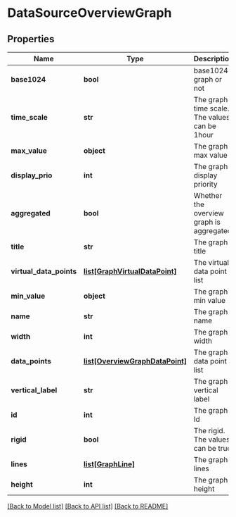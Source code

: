 # DataSourceOverviewGraph

## Properties
Name | Type | Description | Notes
------------ | ------------- | ------------- | -------------
**base1024** | **bool** | base1024 graph or not | [optional] 
**time_scale** | **str** | The graph time scale.  The values can be 1hour|2hour|5hour|day|yesterday|week|lastweek|month|3month|year | [optional] 
**max_value** | **object** | The graph max value | [optional] 
**display_prio** | **int** | The graph display priority | [optional] 
**aggregated** | **bool** | Whether the overview graph is aggregated | [optional] 
**title** | **str** | The graph title | [optional] 
**virtual_data_points** | [**list[GraphVirtualDataPoint]**](GraphVirtualDataPoint.md) | The virtual data point list | [optional] 
**min_value** | **object** | The graph min value | [optional] 
**name** | **str** | The graph name | [optional] 
**width** | **int** | The graph width | [optional] 
**data_points** | [**list[OverviewGraphDataPoint]**](OverviewGraphDataPoint.md) | The graph data point list | [optional] 
**vertical_label** | **str** | The graph vertical label | [optional] 
**id** | **int** | The graph Id | [optional] 
**rigid** | **bool** | The rigid. The values can be true|false | [optional] 
**lines** | [**list[GraphLine]**](GraphLine.md) | The graph lines | [optional] 
**height** | **int** | The graph height | [optional] 

[[Back to Model list]](../README.md#documentation-for-models) [[Back to API list]](../README.md#documentation-for-api-endpoints) [[Back to README]](../README.md)


